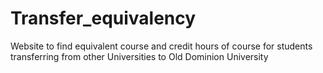 # Transfer_equivalency
Website to find equivalent course and credit hours of course for students transferring from other Universities to Old Dominion University
